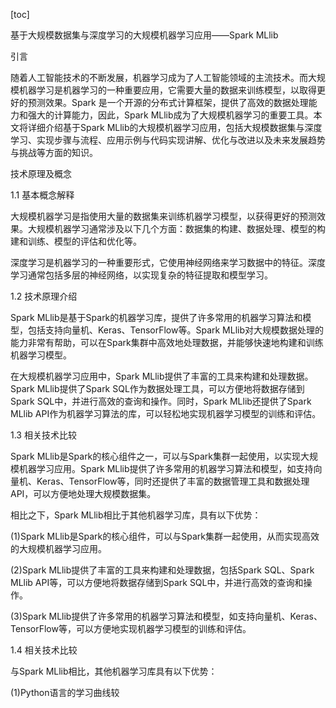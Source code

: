 
[toc]                    
                
                
基于大规模数据集与深度学习的大规模机器学习应用——Spark MLlib

引言

随着人工智能技术的不断发展，机器学习成为了人工智能领域的主流技术。而大规模机器学习是机器学习的一种重要应用，它需要大量的数据来训练模型，以取得更好的预测效果。Spark 是一个开源的分布式计算框架，提供了高效的数据处理能力和强大的计算能力，因此，Spark MLlib成为了大规模机器学习的重要工具。本文将详细介绍基于Spark MLlib的大规模机器学习应用，包括大规模数据集与深度学习、实现步骤与流程、应用示例与代码实现讲解、优化与改进以及未来发展趋势与挑战等方面的知识。

技术原理及概念

1.1 基本概念解释

大规模机器学习是指使用大量的数据集来训练机器学习模型，以获得更好的预测效果。大规模机器学习通常涉及以下几个方面：数据集的构建、数据处理、模型的构建和训练、模型的评估和优化等。

深度学习是机器学习的一种重要形式，它使用神经网络来学习数据中的特征。深度学习通常包括多层的神经网络，以实现复杂的特征提取和模型学习。

1.2 技术原理介绍

Spark MLlib是基于Spark的机器学习库，提供了许多常用的机器学习算法和模型，包括支持向量机、Keras、TensorFlow等。Spark MLlib对大规模数据处理的能力非常有帮助，可以在Spark集群中高效地处理数据，并能够快速地构建和训练机器学习模型。

在大规模机器学习应用中，Spark MLlib提供了丰富的工具来构建和处理数据。Spark MLlib提供了Spark SQL作为数据处理工具，可以方便地将数据存储到Spark SQL中，并进行高效的查询和操作。同时，Spark MLlib还提供了Spark MLlib API作为机器学习算法的库，可以轻松地实现机器学习模型的训练和评估。

1.3 相关技术比较

Spark MLlib是Spark的核心组件之一，可以与Spark集群一起使用，以实现大规模机器学习应用。Spark MLlib提供了许多常用的机器学习算法和模型，如支持向量机、Keras、TensorFlow等，同时还提供了丰富的数据管理工具和数据处理API，可以方便地处理大规模数据集。

相比之下，Spark MLlib相比于其他机器学习库，具有以下优势：

(1)Spark MLlib是Spark的核心组件，可以与Spark集群一起使用，从而实现高效的大规模机器学习应用。

(2)Spark MLlib提供了丰富的工具来构建和处理数据，包括Spark SQL、Spark MLlib API等，可以方便地将数据存储到Spark SQL中，并进行高效的查询和操作。

(3)Spark MLlib提供了许多常用的机器学习算法和模型，如支持向量机、Keras、TensorFlow等，可以方便地实现机器学习模型的训练和评估。

1.4 相关技术比较

与Spark MLlib相比，其他机器学习库具有以下优势：

(1)Python语言的学习曲线较

